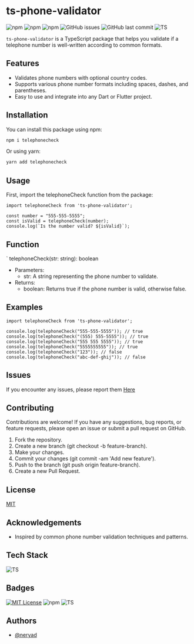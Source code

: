 # ts-phone-validator

![npm](https://img.shields.io/npm/v/telephonecheck)
![npm](https://img.shields.io/npm/l/telephonecheck)
![npm](https://img.shields.io/npm/dm/telephonecheck)
![GitHub issues](https://img.shields.io/github/issues/neryad/ts-phone-validator)
![GitHub last commit](https://img.shields.io/github/last-commit/neryad/ts-phone-validator)
![TS](https://shields.io/badge/TypeScript-3178C6?logo=TypeScript&logoColor=FFF&style=flat-square)

`ts-phone-validator` is a TypeScript package that helps you validate if a telephone number is well-written according to common formats.

## Features

- Validates phone numbers with optional country codes.
- Supports various phone number formats including spaces, dashes, and parentheses.
- Easy to use and integrate into any Dart or Flutter project.

## Installation

You can install this package using npm:

```bash
npm i telephonecheck
```

Or using yarn:

```bash
yarn add telephonecheck
```

## Usage

First, import the telephoneCheck function from the package:

```TS
import telephoneCheck from 'ts-phone-validator';

const number = "555-555-5555";
const isValid = telephoneCheck(number);
console.log(`Is the number valid? ${isValid}`);

```

## Function

` telephoneCheck(str: string): boolean

- Parameters:
  - str: A string representing the phone number to validate.
- Returns:
  - boolean: Returns true if the phone number is valid, otherwise false.

## Examples

```TS
import telephoneCheck from 'ts-phone-validator';

console.log(telephoneCheck("555-555-5555")); // true
console.log(telephoneCheck("(555) 555-5555")); // true
console.log(telephoneCheck("555 555 5555")); // true
console.log(telephoneCheck("5555555555")); // true
console.log(telephoneCheck("123")); // false
console.log(telephoneCheck("abc-def-ghij")); // false

```

## Issues

If you encounter any issues, please report them [Here](https://github.com/neryad/ts-phone-validtor/issues)

## Contributing

Contributions are welcome! If you have any suggestions, bug reports, or feature requests, please open an issue or submit a pull request on GitHub.

1. Fork the repository.
2. Create a new branch (git checkout -b feature-branch).
3. Make your changes.
4. Commit your changes (git commit -am 'Add new feature').
5. Push to the branch (git push origin feature-branch).
6. Create a new Pull Request.

## License

[MIT](https://choosealicense.com/licenses/mit/)

## Acknowledgements

- Inspired by common phone number validation techniques and patterns.

## Tech Stack

![TS](https://shields.io/badge/TypeScript-3178C6?logo=TypeScript&logoColor=FFF&style=flat-square)

## Badges

[![MIT License](https://img.shields.io/badge/License-MIT-green.svg)](https://choosealicense.com/licenses/mit/)
![npm](https://img.shields.io/npm/v/telephonecheck)
![TS](https://shields.io/badge/TypeScript-3178C6?logo=TypeScript&logoColor=FFF&style=flat-square)

## Authors

- [@neryad](https://github.com/neryad)
